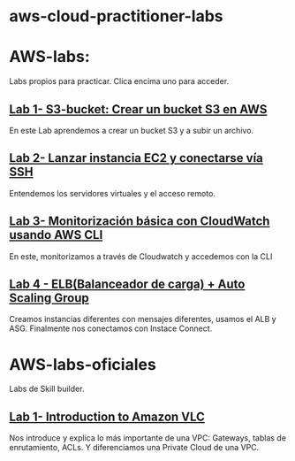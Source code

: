 # aws-cloud-practitioner-labs
# AWS-labs: 
Labs propios para practicar. Clica encima uno para acceder.
## [Lab 1- S3-bucket: Crear un bucket S3 en AWS](./AWS-labs/lab-1-s3-bucket)
En este Lab aprendemos a crear un bucket S3 y a subir un archivo.
## [Lab 2- Lanzar instancia EC2 y conectarse vía SSH](./AWS-labs/lab-2-ecd-ssh)
Entendemos los servidores virtuales y el acceso remoto.
## [Lab 3- Monitorización básica con CloudWatch usando AWS CLI](./AWS-labs/lab-3-iamclicloudwatch)
En este, monitorizamos a través de Cloudwatch y accedemos con la CLI
## [Lab 4 - ELB(Balanceador de carga) + Auto Scaling Group](./AWS-labs/lab-4-ELB+ASG)
Creamos instancias diferentes con mensajes diferentes, usamos el ALB y ASG. Finalmente nos conectamos con Instace Connect.

# AWS-labs-oficiales
Labs de Skill builder.
## [Lab 1- Introduction to Amazon VLC](./AWS-labs-oficiales/Lab1-IntroductiontoVLC)
Nos introduce y explica lo más importante de una VPC: Gateways, tablas de enrutamiento, ACLs. Y diferenciamos una Private Cloud de una VPC.
